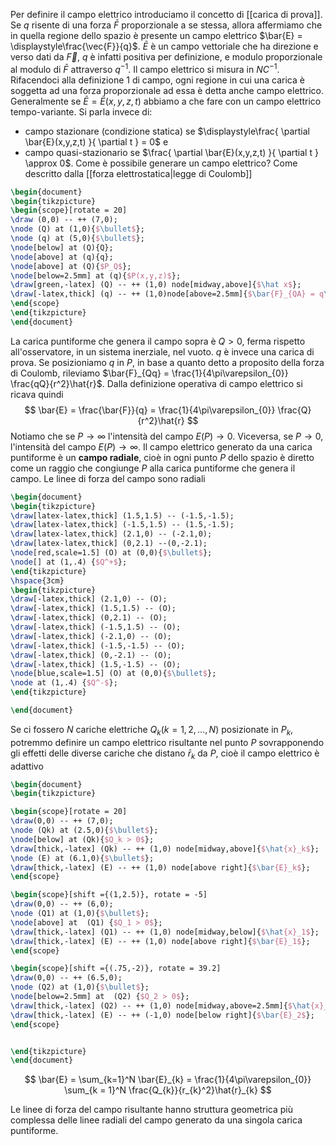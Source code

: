 Per definire il campo elettrico introduciamo il concetto di [[carica di prova]]. Se $q$ risente di una forza $\bar{F}$ proporzionale a se stessa, allora affermiamo che in quella regione dello spazio è presente un campo elettrico $\bar{E} = \displaystyle\frac{\vec{F}}{q}$. 
$\bar{E}$ è un campo vettoriale che ha direzione e verso dati da $\vec{F}$, $q$ è infatti positiva per definizione, e modulo proporzionale al modulo di $\bar{F}$ attraverso $q^{-1}$. Il campo elettrico si misura in $NC^{-1}$. Rifacendoci alla definizione 1 di campo, ogni regione in cui una carica è soggetta ad una forza proporzionale ad essa è detta anche campo elettrico.
Generalmente se $\bar{E}=\bar{E}(x,y,z,t)$ abbiamo a che fare con un campo elettrico tempo-variante. Si parla invece di:
- campo stazionare (condizione statica) se $\displaystyle\frac{ \partial \bar{E}(x,y,z,t) }{ \partial t } = 0$ e  
- campo quasi-stazionario se $\frac{ \partial \bar{E}(x,y,z,t) }{ \partial t } \approx 0$.
Come è possibile generare un campo elettrico? Come descritto dalla  [[forza elettrostatica|legge di Coulomb]]

```tikz
\begin{document}
\begin{tikzpicture}
\begin{scope}[rotate = 20]
\draw (0,0) -- ++ (7,0);
\node (Q) at (1,0){$\bullet$};
\node (q) at (5,0){$\bullet$};
\node[below] at (Q){Q};
\node[above] at (q){q};
\node[above] at (Q){$P_Q$};
\node[below=2.5mm] at (q){$P(x,y,z)$}; 
\draw[green,-latex] (Q) -- ++ (1,0) node[midway,above]{$\hat x$};
\draw[-latex,thick] (q) -- ++ (1,0)node[above=2.5mm]{$\bar{F}_{QA} = q\bar{E}(P)$};
\end{scope}
\end{tikzpicture}
\end{document}
```

La carica puntiforme che genera il campo sopra è $Q > 0$, ferma rispetto all'osservatore, in un sistema inerziale, nel vuoto. $q$ è invece una carica di prova. Se posizioniamo $q$ in $P$, in base a quanto detto a proposito della forza di Coulomb, rileviamo $\bar{F}_{Qq} = \frac{1}{4\pi\varepsilon_{0}} \frac{qQ}{r^2}\hat{r}$. Dalla definizione operativa di campo elettrico si ricava quindi
$$ \bar{E} = \frac{\bar{F}}{q} = \frac{1}{4\pi\varepsilon_{0}} \frac{Q}{r^2}\hat{r} $$
Notiamo che se $P \to \infty$ l'intensità del campo $E(P) \to 0$. Viceversa, se $P \to 0$, l'intensità del campo $E(P) \to \infty$. Il campo elettrico generato da una carica puntiforme è un **campo radiale**, cioè in ogni punto $P$ dello spazio è diretto come un raggio che congiunge $P$ alla carica puntiforme che genera il campo. Le linee di forza del campo sono radiali

```tikz
\begin{document}
\begin{tikzpicture}
\draw[latex-latex,thick] (1.5,1.5) -- (-1.5,-1.5);
\draw[latex-latex,thick] (-1.5,1.5) -- (1.5,-1.5);
\draw[latex-latex,thick] (2.1,0) -- (-2.1,0);
\draw[latex-latex,thick] (0,2.1) --(0,-2.1);
\node[red,scale=1.5] (O) at (0,0){$\bullet$};
\node[] at (1,.4) {$Q^+$};
\end{tikzpicture}
\hspace{3cm}
\begin{tikzpicture}
\draw[-latex,thick] (2.1,0) -- (O); 
\draw[-latex,thick] (1.5,1.5) -- (O);
\draw[-latex,thick] (0,2.1) -- (O);
\draw[-latex,thick] (-1.5,1.5) -- (O);
\draw[-latex,thick] (-2.1,0) -- (O);
\draw[-latex,thick] (-1.5,-1.5) -- (O);
\draw[-latex,thick] (0,-2.1) -- (O);
\draw[-latex,thick] (1.5,-1.5) -- (O);
\node[blue,scale=1.5] (O) at (0,0){$\bullet$};
\node at (1,.4) {$Q^-$};
\end{tikzpicture}

\end{document}
```

Se ci fossero $N$ cariche elettriche $Q_{k} (k = 1,2,\dots,N)$ posizionate in $P_{k}$, potremmo definire un campo elettrico risultante nel punto $P$ sovrapponendo gli effetti delle diverse cariche che distano $\bar{r}_{k}$ da $P$, cioè il campo elettrico è adattivo
```tikz
\begin{document}
\begin{tikzpicture}

\begin{scope}[rotate = 20]
\draw(0,0) -- ++ (7,0);
\node (Qk) at (2.5,0){$\bullet$};
\node[below] at (Qk){$Q_k > 0$};
\draw[thick,-latex] (Qk) -- ++ (1,0) node[midway,above]{$\hat{x}_k$};
\node (E) at (6.1,0){$\bullet$};
\draw[thick,-latex] (E) -- ++ (1,0) node[above right]{$\bar{E}_k$};
\end{scope}

\begin{scope}[shift ={(1,2.5)}, rotate = -5]
\draw(0,0) -- ++ (6,0);
\node (Q1) at (1,0){$\bullet$};
\node[above] at  (Q1) {$Q_1 > 0$};
\draw[thick,-latex] (Q1) -- ++ (1,0) node[midway,below]{$\hat{x}_1$};
\draw[thick,-latex] (E) -- ++ (1,0) node[above right]{$\bar{E}_1$};
\end{scope}

\begin{scope}[shift ={(.75,-2)}, rotate = 39.2]
\draw(0,0) -- ++ (6.5,0);
\node (Q2) at (1,0){$\bullet$};
\node[below=2.5mm] at  (Q2) {$Q_2 > 0$};
\draw[thick,-latex] (Q2) -- ++ (1,0) node[midway,above=2.5mm]{$\hat{x}_2$};
\draw[thick,-latex] (E) -- ++ (-1,0) node[below right]{$\bar{E}_2$};
\end{scope}


\end{tikzpicture}
\end{document}
```
$$ \bar{E} = \sum_{k=1}^N \bar{E}_{k} = \frac{1}{4\pi\varepsilon_{0}} \sum_{k = 1}^N \frac{Q_{k}}{r_{k}^2}\hat{r}_{k} $$


Le linee di forza del campo risultante hanno struttura geometrica più complessa delle linee radiali del campo generato da una singola carica puntiforme. 